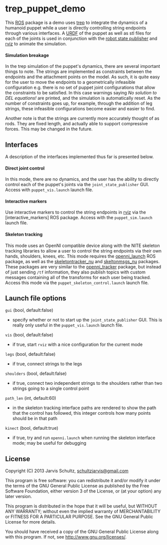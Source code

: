 trep\_puppet\_demo
====================

This [ROS] package is a demo uses [trep] to integrate the dynamics of a humanoid
puppet while a user is directly controlling string endpoints through various
interfaces. A [URDF] of the puppet as well as stl files for each of the joints
is used in conjunction with the [robot state publisher] and [rviz] to animate
the simulation.

#### Simulation breakage

In the trep simulation of the puppet's dynamics, there are several important
things to note. The strings are implemented as constraints between the endpoints
and the attachment points on the model. As such, it is quite easy for the user
to move the endpoints to a geometrically infeasible configuration e.g. there is
no set of puppet joint configurations that allow the constraints to be
satisfied. In this case warnings saying *No solution to DEL equations!* are
printed, and the simulation is automatically reset. As the number of constraints
goes up, for example, through the addition of leg strings, these infeasible
configurations become easier and easier to find.

Another note is that the strings are currently more accurately thought of as
rods. They are fixed length, and actually able to support compressive
forces. This may be changed in the future.

## Interfaces

A description of the interfaces implemented thus far is presented below.

#### Direct joint control

In this mode, there are no dynamics, and the user has the ability to directly
control each of the puppet's joints via the `joint_state_publisher`
GUI. Access with `puppet_vis.launch` launch file.

#### Interactive markers

Use interactive markers to control the string endpoints in [rviz] via the
[interactive\_markers] ROS package. Access with the `puppet_sim.launch` launch
file.

#### Skeleton tracking

This mode uses an OpenNI compatible device along with the NITE skeleton tracking
libraries to allow a user to control the string endpoints via their own hands,
shoulders, knees, etc. This mode requires the [openni\_launch] ROS package, as
well as the [skeletontracker\_nu] and [skeltonmsgs\_nu] packages. These packages
are very similar to the [openni\_tracker] package, but instead of just sending
`/tf` information, they also publish topics with custom messages containing all
of the transforms for each user being tracked. Access this mode via the
`puppet_skeleton_control.launch` launch file.


## Launch file options

`gui` (bool, default:false)
* specify whether or not to start up the `joint_state_publisher` GUI. This is
really only useful in the `puppet_vis.launch` launch file.

`vis` (bool, default:false)
* if true, start `rviz` with a nice configuration for the current mode

`legs` (bool, default:false)
* if true, connect strings to the legs

`shoulders` (bool, default:false)
* if true, connect two independent strings to the shoulders rather than two
strings going to a single control point

`path_len` (int, default:60)
* in the skeleton tracking interface paths are rendered to show the path that
the control has followed, this integer controls how many points should be in
that path

`kinect` (bool, default:true)
* if true, try and run `openni.launch` when running the skeleton interface mode;
may be useful for debugging



License
-------

Copyright (C) 2013 Jarvis Schultz, schultzjarvis@gmail.com

This program is free software: you can redistribute it and/or modify
it under the terms of the GNU General Public License as published by
the Free Software Foundation, either version 3 of the License, or
(at your option) any later version.

This program is distributed in the hope that it will be useful,
but WITHOUT ANY WARRANTY; without even the implied warranty of
MERCHANTABILITY or FITNESS FOR A PARTICULAR PURPOSE.  See the
GNU General Public License for more details.

You should have received a copy of the GNU General Public License
along with this program.  If not, see <http://www.gnu.org/licenses/>.


[trep]: https://code.google.com/p/trep/
[ROS]: http://www.ros.org/
[URDF]: http://wiki.ros.org/urdf
[robot state publisher]: http://wiki.ros.org/robot_state_publisher
[rviz]: http://wiki.ros.org/rviz
[interactive_markers]: http://wiki.ros.org/interactive_markers
[openni\_launch]: http://www.ros.org/wiki/openni_launch
[openni\_tracker]: http://www.ros.org/wiki/openni_tracker
[skeletontracker\_nu]: https://github.com/jakeware/skeletontracker_nu
[skeltonmsgs\_nu]: https://github.com/jakeware/skeletonmsgs_nu

